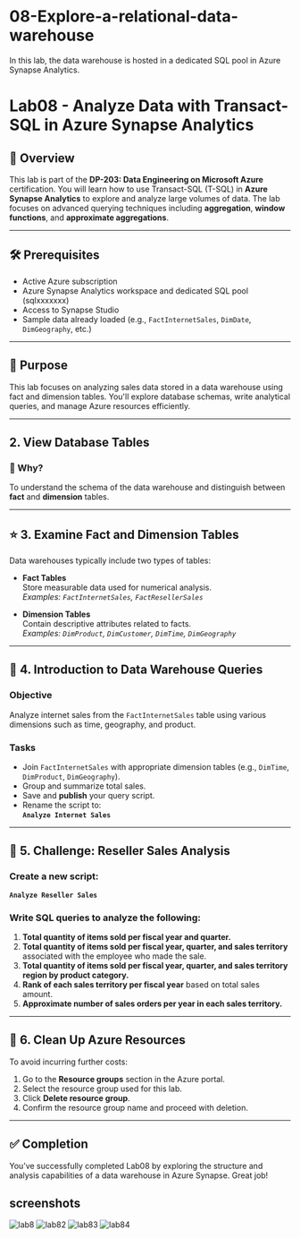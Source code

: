 # 08-Explore-a-relational-data-warehouse
In this lab, the data warehouse is hosted in a dedicated SQL pool in Azure Synapse Analytics.

# Lab08 - Analyze Data with Transact-SQL in Azure Synapse Analytics

## 📘 Overview

This lab is part of the **DP-203: Data Engineering on Microsoft Azure** certification. You will learn how to use Transact-SQL (T-SQL) in **Azure Synapse Analytics** to explore and analyze large volumes of data. The lab focuses on advanced querying techniques including **aggregation**, **window functions**, and **approximate aggregations**.

---

## 🛠️ Prerequisites

- Active Azure subscription
- Azure Synapse Analytics workspace and dedicated SQL pool (sqlxxxxxxx)
- Access to Synapse Studio
- Sample data already loaded (e.g., `FactInternetSales`, `DimDate`, `DimGeography`, etc.)

---

## 📌 Purpose  
This lab focuses on analyzing sales data stored in a data warehouse using fact and dimension tables. You'll explore database schemas, write analytical queries, and manage Azure resources efficiently.

---

## 2. View Database Tables  

### 🎯 Why?  
To understand the schema of the data warehouse and distinguish between **fact** and **dimension** tables.

---

## ⭐ 3. Examine Fact and Dimension Tables  

Data warehouses typically include two types of tables:

- **Fact Tables**  
  Store measurable data used for numerical analysis.  
  _Examples: `FactInternetSales`, `FactResellerSales`_

- **Dimension Tables**  
  Contain descriptive attributes related to facts.  
  _Examples: `DimProduct`, `DimCustomer`, `DimTime`, `DimGeography`_

---

## 🎯 4. Introduction to Data Warehouse Queries  

### Objective  
Analyze internet sales from the `FactInternetSales` table using various dimensions such as time, geography, and product.

### Tasks  
- Join `FactInternetSales` with appropriate dimension tables (e.g., `DimTime`, `DimProduct`, `DimGeography`).
- Group and summarize total sales.
- Save and **publish** your query script.
- Rename the script to:  
  **`Analyze Internet Sales`**

---

## 🎯 5. Challenge: Reseller Sales Analysis  

### Create a new script:  
**`Analyze Reseller Sales`**

### Write SQL queries to analyze the following:

1. **Total quantity of items sold per fiscal year and quarter.**
2. **Total quantity of items sold per fiscal year, quarter, and sales territory** associated with the employee who made the sale.
3. **Total quantity of items sold per fiscal year, quarter, and sales territory region by product category.**
4. **Rank of each sales territory per fiscal year** based on total sales amount.
5. **Approximate number of sales orders per year in each sales territory.**

---

## 🧹 6. Clean Up Azure Resources  

To avoid incurring further costs:

1. Go to the **Resource groups** section in the Azure portal.
2. Select the resource group used for this lab.
3. Click **Delete resource group**.
4. Confirm the resource group name and proceed with deletion.

---

## ✅ Completion  
You’ve successfully completed Lab08 by exploring the structure and analysis capabilities of a data warehouse in Azure Synapse. Great job!


## screenshots

![lab8](https://github.com/user-attachments/assets/0c1ea281-6ec3-49cf-a670-641c4e617702)
![lab82](https://github.com/user-attachments/assets/f8052b89-1e91-401d-9b55-dc1635dc5632)
![lab83](https://github.com/user-attachments/assets/be6107ec-15ac-41eb-b2bd-702bebe79819)
![lab84](https://github.com/user-attachments/assets/db4685a1-d4cb-4f84-9a2f-1f52a2cf68de)

